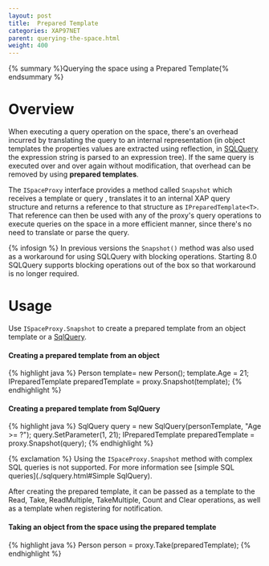 ```yaml
---
layout: post
title:  Prepared Template
categories: XAP97NET
parent: querying-the-space.html
weight: 400
---
```


{% summary %}Querying the space using a Prepared Template{% endsummary %}

# Overview

When executing a query operation on the space, there's an overhead incurred by translating the query to an internal representation (in object templates the properties values are extracted using reflection, in [SQLQuery](./sqlquery.html) the expression string is parsed to an expression tree). If the same query is executed over and over again without modification, that overhead can be removed by using **prepared templates**.

The `ISpaceProxy` interface provides a method called `Snapshot` which receives a template or query , translates it to an internal XAP query structure and returns a reference to that structure as `IPreparedTemplate<T>`. That reference can then be used with any of the proxy's query operations to execute queries on the space in a more efficient manner, since there's no need to translate or parse the query.

{% infosign %} In previous versions the `Snapshot()` method was also used as a workaround for using SQLQuery with blocking operations. Starting 8.0 SQLQuery supports blocking operations out of the box so that workaround is no longer required.

# Usage

Use `ISpaceProxy.Snapshot` to create a prepared template from an object template or a [SqlQuery](./sqlquery.html).

#### Creating a prepared template from an object

{% highlight java %}
Person template= new Person();
template.Age = 21;
IPreparedTemplate<Person> preparedTemplate = proxy.Snapshot(template);
{% endhighlight %}

#### Creating a prepared template from SqlQuery

{% highlight java %}
SqlQuery<Person> query = new SqlQuery<Person>(personTemplate, "Age >= ?");
query.SetParameter(1, 21);
IPreparedTemplate<Person> preparedTemplate = proxy.Snapshot(query);
{% endhighlight %}

{% exclamation %} Using the `ISpaceProxy.Snapshot` method with complex SQL queries is not supported. For more information see [simple SQL queries](./sqlquery.html#Simple SqlQuery).

After creating the prepared template, it can be passed as a template to the Read, Take, ReadMultiple, TakeMultiple, Count and Clear operations, as well as a template when registering for notification.

#### Taking an object from the space using the prepared template

{% highlight java %}
Person person = proxy.Take(preparedTemplate);
{% endhighlight %}

